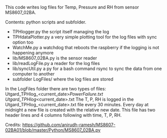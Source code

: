 This code writes log files for Temp, Pressure and RH from sensor MS8607_02BA.

Contents: python scripts and subfolder.
- TPHlogger.py the script itself managing the log
- TPHdataPlotter.py a very simple plotting tool for the log files with sync option too 
- WatchMe.py a watchdog that reboots the raspberry if the logging is not happening anymore 
- lib/MS8607_02BA.py is the sensor reader
- lib/readLogFile.py a reader for the log files
- lib/syncUtil.py a py for a bash command rsync to sync the data from one computer to another 
- subfolder LogFiles/ where the log files are stored

In the LogFiles folder there are two types of files:
Utgard_TPHlog_<current_date>_PowerFailure.txt 
Utgard_TPHlog_<current_date>.txt
The T, P, RH is logged in the Utgard_TPHlog_<current_date>.txt file every 30 minutes.  Every day at midnight a new file is created with the relative new date. This file has two header lines and 4 columns following with time, T, P, RH.

Credits:
https://github.com/anirudh-ramesh/MS8607-02BA01/blob/master/Python/MS8607_02BA.py